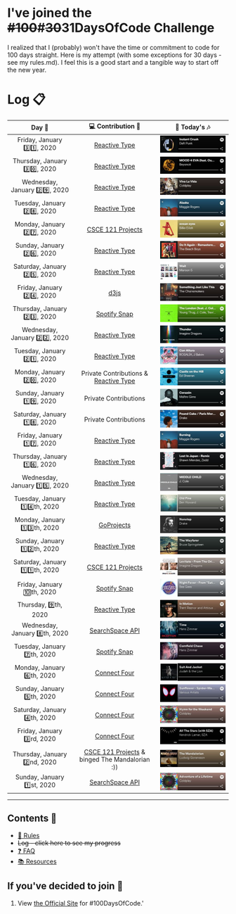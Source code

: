 # I've joined the ~~#100~~#~~30~~31DaysOfCode Challenge

I realized that I (probably) won't have the time or commitment to code for 100 days straight. Here is my attempt (with some exceptions for 30 days - see my rules.md). I feel this is a good start and a tangible way to start off the new year.

# Log :clipboard:

| Day :calendar:                   | :computer: Contribution :rocket: | :musical_note: Today's :notes: |
:---------------------------------:|:------------------------:|:----------------:|
| Friday, January :three::one:, 2020 | [Reactive Type](https://github.com/samarthdave/reactive-type) | [![Instant Crush](media/instant-crush.jpg)](https://open.spotify.com/track/2cGxRwrMyEAp8dEbuZaVv6) |
| Thursday, January :three::zero:, 2020 | [Reactive Type](https://github.com/samarthdave/reactive-type) | [![Mood 4 Eva](media/mood-4-eva.jpg)](https://open.spotify.com/track/7oqftogUN82Q7VNy2TmTJW) |
| Wednesday, January :two::nine:, 2020 | [Reactive Type](https://github.com/samarthdave/reactive-type) | [![Viva La Vida](media/viva-la-vida.jpg)](https://open.spotify.com/track/1mea3bSkSGXuIRvnydlB5b) |
| Tuesday, January :two::eight:, 2020 | [Reactive Type](https://github.com/samarthdave/reactive-type) | [![Alaska - Maggie Rogers](media/alaska.jpg)](https://open.spotify.com/track/4HfLQJtVT1KiX1eVedDyTm) |
| Monday, January :two::seven:, 2020 | [CSCE 121 Projects](https://github.com/samarthdave/cs121h-projects) | [![Ocean Eyes](media/ocean-eyes.jpg)](https://open.spotify.com/track/7hDVYcQq6MxkdJGweuCtl9) |
| Sunday, January :two::six:, 2020 | [Reactive Type](https://github.com/samarthdave/reactive-type) | [![Do It Again - Beach Boys](media/do-it-again.jpg)](https://open.spotify.com/track/0vhCcrN8ULryq1KuEEYlm2) |
| Saturday, January :two::five:, 2020 | [Reactive Type](https://github.com/samarthdave/reactive-type) | [![Wait](media/wait.jpg)](https://open.spotify.com/track/6AvfZXpbb6r35DfF7gHPRq) |
| Friday, January :two::four:, 2020 | [d3js](https://github.com/samarthdave/d3js) | [![Something Just Like This](media/something-just-like-this.jpg)](https://open.spotify.com/track/6RUKPb4LETWmmr3iAEQktW) |
| Thursday, January :two::three:, 2020 | [Spotify Snap](https://github.com/samarthdave/spotify-snap) | [![The London](media/the-london.jpg)](https://open.spotify.com/track/7DcvwMAiqKJQD1rrdfxSDx) |
| Wednesday, January :two::two:, 2020 | [Reactive Type](https://github.com/samarthdave/reactive-type) | [![Thunder](media/thunder.jpg)](https://open.spotify.com/track/1zB4vmk8tFRmM9UULNzbLB) |
| Tuesday, January :two::one:, 2020 | [Reactive Type](https://github.com/samarthdave/reactive-type) | [![Con Altura](media/con-altura.jpg)](https://open.spotify.com/track/2qG5sZ7Si6sdK74qLxedYM) |
| Monday, January :two::zero:, 2020 | Private Contributions & [Reactive Type](https://github.com/samarthdave/reactive-type) | [![Castle on the Hill](media/castle-on-the-hill.jpg)](https://open.spotify.com/track/6PCUP3dWmTjcTtXY02oFdT) |
| Sunday, January :one::nine:, 2020 | Private Contributions | [![Corazon](media/corazon.jpg)](https://open.spotify.com/track/7GhuhS9kCPCa9s09NhlWsv) |
| Saturday, January :one::eight:, 2020 | Private Contributions | [![Pound Cake](media/pound-cake.jpg)](https://open.spotify.com/track/4NVNapccSX7E5JLiW0uQEy) |
| Friday, January :one::seven:, 2020 | [Reactive Type](https://github.com/samarthdave/reactive-type) | [![Burning](media/burning.jpg)](https://open.spotify.com/track/68vxG1i6RSmrsY9mRdqDgG) |
| Thursday, January :one::six:, 2020 | [Reactive Type](https://github.com/samarthdave/reactive-type) | [![Lost in Japan](media/lost-in-japan.jpg)](https://open.spotify.com/track/575NJxNUVDqwJGdzBrlLbv) |
| Wednesday, January :one::five:, 2020 | [Reactive Type](https://github.com/samarthdave/reactive-type) | [![Middle Child](media/middle-child.jpg)](https://open.spotify.com/track/2JvzF1RMd7lE3KmFlsyZD8) |
| Tuesday, January :one::four:th, 2020 | [Reactive Type](https://github.com/samarthdave/reactive-type) | [![Old Pine](media/old-pine.jpg)](https://open.spotify.com/track/3CAX47TnPqTujLIQTw8nwI) |
| Monday, January :one::three:th, 2020 | [GoProjects](https://github.com/samarthdave/go-projects) | [![Drake - Nonstop](media/nonstop.jpg)](https://open.spotify.com/track/0TlLq3lA83rQOYtrqBqSct) |
| Sunday, January :one::two:th, 2020 | [Reactive Type](https://github.com/samarthdave/reactive-type) | [![The Wayfarer - Bruce Springsteen](media/the-wayfarer.jpg)](https://open.spotify.com/track/06OV3qRCboo6THc73Vy2l5) |
| Saturday, January :one::one:th, 2020 | [CSCE 121 Projects](https://github.com/samarthdave/cs121h-projects) | [![Levitate - Imagine Dragons](media/levitate.jpg)](https://open.spotify.com/track/60EFFQmSfrNMPUMGnfxBbO) |
| Friday, January :keycap_ten:th, 2020 | [Spotify Snap](https://github.com/samarthdave/spotify-snap) | [![Night Fever - Bee Gees](media/night-fever.jpg)](https://open.spotify.com/track/5KgbyD2lQQlIupAaPjgiXg) |
| Thursday, :nine:th, 2020 | [Reactive Type](https://github.com/samarthdave/reactive-type) | [![In Motion](media/in-motion.jpg)](https://open.spotify.com/track/50CgC2wKmbWm4WLQKY87oP) |
| Wednesday, January :eight:th, 2020 | [SearchSpace API](https://github.com/samarthdave/search-space-api) | [![Time - Inception](media/time-inception.jpg)](https://open.spotify.com/track/6ZFbXIJkuI1dVNWvzJzown) |
| Tuesday, January :seven:th, 2020 | [Spotify Snap](https://github.com/samarthdave/spotify-snap) | [![Cornfield Chase - Interstellar](media/cornfield-chase.jpg)](https://open.spotify.com/track/3PrLXpTfUdi9iE1PA82sS3) |
| Monday, January :six:th, 2020 | [Connect Four](https://github.com/samarthdave/connect-four) | [![Suit & Jacket](media/suit-and-jacket.jpg)](https://open.spotify.com/track/2ZYBwkmtYhgUj1A7teYAZ7) |
| Sunday, January :five:th, 2020 | [Connect Four](https://github.com/samarthdave/connect-four) | [![Sunflower](media/sunflower.jpg)](https://open.spotify.com/track/3KkXRkHbMCARz0aVfEt68P) |
| Saturday, January :four:th, 2020 | [Connect Four](https://github.com/samarthdave/connect-four) | [![Hymn for the Weekend](media/hymn-for-the-weekend.jpg)](https://open.spotify.com/track/3RiPr603aXAoi4GHyXx0uy) |
| Friday, January :three:rd, 2020 | [Connect Four](https://github.com/samarthdave/connect-four) | [![All The Stars](media/all-the-stars.jpg)](https://open.spotify.com/track/3GCdLUSnKSMJhs4Tj6CV3s) |
| Thursday, January :two:nd, 2020 | [CSCE 121 Projects](https://github.com/samarthdave/cs121h-projects) & binged The Mandalorian :)) | [![The Mandalorian](media/the-mandalorian.jpg)](https://open.spotify.com/track/6tJFtthY0rI1x06qb8NjK0) |
| Sunday, January :one:st, 2020 | [SearchSpace API](https://github.com/samarthdave/search-space-api) | [![Adventure of a Lifetime](media/adventure-of-a-lifetime.jpg)](https://open.spotify.com/track/69uxyAqqPIsUyTO8txoP2M) |

----------------------------------------------------------------------------------

## Contents :notebook:

* [:scroll: Rules](rules.md)
* ~~Log - click here to see my progress~~
* [:question: FAQ](FAQ.md)
* [:books: Resources](resources.md)

## If you've decided to join :100:

1. View [the Official Site](http://100daysofcode.com/) for #100DaysOfCode.'

<!-- 
template for table:
| DAY, January :DAY_ICON:th, 2020 | [PROJECT](PROJECT_LINK) | [![ARIA_SONG](IMAGE_RELATIVE)](SONG_LINK) |

 -->